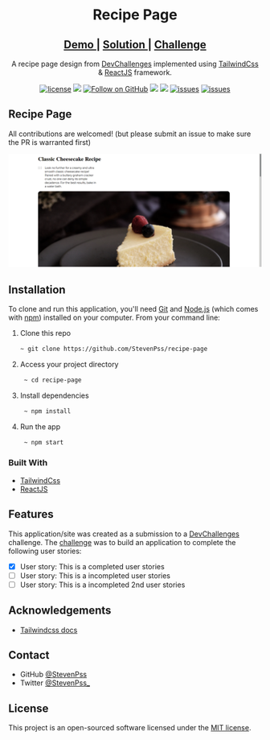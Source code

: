 <h1 align="center">Recipe Page</h1>

<div align="center">

<h2>
   <a href="https://recipe-page-devchallenge.web.app/">
   Demo
   </a>
   <span> | </span>
   <a href="https://devchallenges.io/solutions/RZAUFQD7n5Oq92THecF3">
   Solution
   </a>
   <span> | </span>
   <a href="https://devchallenges.io/challenges/OEKdUZ6xs0h99C38XVht">
   Challenge
   </a>
</h2>

A recipe page design from [DevChallenges](https://devchallenges.io/) implemented using [TailwindCss](https://tailwindcss.com/) & [ReactJS](https://reactjs.org/) framework.


[![license](https://img.shields.io/badge/license-MIT-blue.svg)](https://github.com/StevenPss/recipe-page/blob/main/LICENSE)
<img src="https://img.shields.io/badge/developed%20by-StevenPss-blue.svg">
[![Follow on GitHub](https://img.shields.io/github/followers/StevenPss?label=Follow&style=social)](https://github.com/StevenPss)
<img src="https://img.shields.io/github/stars/StevenPss/recipe-page.svg?style=flat">
<img src="https://img.shields.io/github/languages/top/StevenPss/recipe-page.svg"/>
[![issues](https://img.shields.io/github/issues/StevenPss/blog.svg)](https://github.com/StevenPss/recipe-page/issues)
[![issues](https://img.shields.io/badge/PRs-welcome-brightgreen.svg?style=flat)](https://github.com/StevenPss/recipe-page/pulls)

</p>

</div>


## Recipe Page

All contributions are welcomed! (but please submit an issue to make sure the PR is warranted first)


![screenshot](https://github.com/StevenPss/recipe-page/blob/dev/src/static/demo.png)

## Installation

To clone and run this application, you'll need [Git](https://git-scm.com) and [Node.js](https://nodejs.org/en/download/) (which comes with [npm](http://npmjs.com)) installed on your computer. From your command line:

1. Clone this repo
    ```zsh
    ~ git clone https://github.com/StevenPss/recipe-page
    ```
2. Access your project directory 
   ```zsh
    ~ cd recipe-page
   ```
3. Install dependencies
   ```zsh
    ~ npm install
   ```
4. Run the app
   ```zsh
    ~ npm start
   ```


### Built With

<!-- This section should list any major frameworks that you built your project using. Here are a few examples.-->

- [TailwindCss](https://tailwindcss.com/)
- [ReactJS](https://reactjs.org/)

## Features

<!-- List the features of your application or follow the template. Don't share the figma file here :) -->

This application/site was created as a submission to a [DevChallenges](https://devchallenges.io/challenges) challenge. The [challenge](https://devchallenges.io/challenges/OEKdUZ6xs0h99C38XVht) was to build an application to complete the following user stories:

- [x] User story: This is a completed user stories
- [ ] User story: This is a incompleted user stories
- [ ] User story: This is a incompleted 2nd user stories

## Acknowledgements

<!-- This section should list any articles or add-ons/plugins that helps you to complete the project. This is optional but it will help you in the future. For exmpale -->

- [Tailwindcss docs](https://tailwindcss.com/docs)

## Contact

- GitHub [@StevenPss](https://github.com/StevenPss)
- Twitter [@StevenPss_](https://twitter.com/StevenPss_)

## License

This project is an open-sourced software licensed under the [MIT license](https://github.com/StevenPss/recipe-page/blob/main/LICENSE).